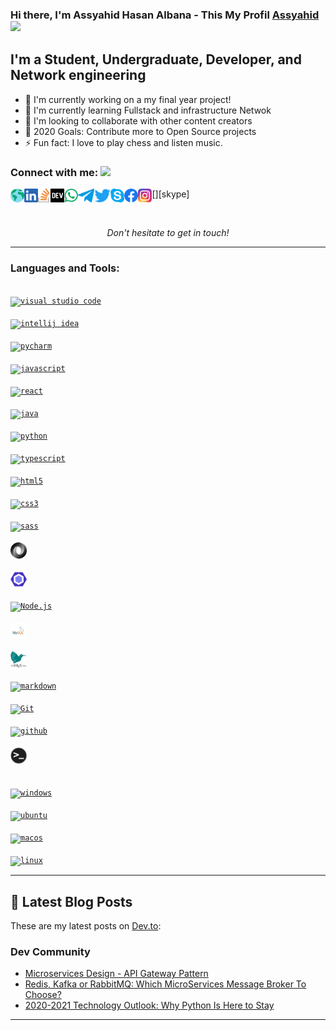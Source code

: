 ### Hi there, I'm Assyahid Hasan Albana - This My Profil [Assyahid][website] <img src="https://github.com/blackcater/blackcater/raw/master/images/Hi.gif" height="32" />

## I'm a Student, Undergraduate, Developer, and Network engineering

- 🔭 I'm currently working on a my final year project!
- 🌱 I'm currently learning Fullstack and infrastructure Netwok
- 👯 I'm looking to collaborate with other content creators
- 🥅 2020 Goals: Contribute more to Open Source projects
- ⚡ Fun fact: I love to play chess and listen music.

### Connect with me: <img src="https://media.giphy.com/media/LnQjpWaON8nhr21vNW/giphy.gif" height="32">

[<img align="left" alt="Assyahid" height="22px" src="./SocialLogo/Web.png" />][website]
[<img align="left" alt="Assyahid | LinkedIn" height="22px" src="./SocialLogo/LinkedIn.png" />][linkedin]
[<img align="left" alt="Assyahid | Stackoverflow" height="22px" src="./SocialLogo/StackOverflow.png" />][stackoverflow]
[<img align="left" alt="Assyahid | Dev" height="22px" src="./SocialLogo/Dev.png" />][dev]
[<img align="left" alt="Assyahid | Whatsapp" height="22px" src="./SocialLogo/WhatsApp.png" />][whatsapp]
[<img align="left" alt="Assyahid | Telegram" height="22px" src="./SocialLogo/Telegram.png" />][telegram]
[<img align="left" alt="Assyahid | Twitter" height="22px" src="./SocialLogo/Twitter.png" />][twitter]
[<img align="left" alt="Assyahid | Skype" height="22px" src="./SocialLogo/Skype.png" />][skype]
[<img align="left" alt="Assyahid | Facebook" height="22px" src="./SocialLogo/Facebook.png" />][facebook]
[<img align="left" alt="Assyahid | Instagram" height="22px" src="./SocialLogo/Instagram.png" />][instagram]


<br />

<p align=center>
<em>Don't hesitate to get in touch!</em>
</p>

---

### Languages and Tools:

[<code>
<img alt="visual studio code" width="26px" src="https://img.icons8.com/fluent/240/000000/visual-studio-code-2019.png" />
</code>](https://code.visualstudio.com/)
[<code>
<img alt="intellij idea" width="26px" src="https://img.icons8.com/color/240/000000/intellij-idea.png" />
</code>](https://www.jetbrains.com/idea/)
[<code>
<img alt="pycharm" width="26px" src="https://img.icons8.com/color/240/000000/pycharm.png" />
</code>](https://www.jetbrains.com/pycharm/)
[<code>
<img alt="javascript" width="26px" src="https://img.icons8.com/color/240/000000/javascript.png" />
</code>](https://developer.mozilla.org/en-US/docs/Web/JavaScript)
[<code>
<img alt="react" width="26px" src="https://img.icons8.com/color/240/000000/react-native.png" />
</code>](https://reactjs.org/)
[<code>
<img alt="java" width="26px" src="https://img.icons8.com/color/240/000000/java-coffee-cup-logo.png">
</code>](https://docs.oracle.com/en/java/)
[<code>
<img alt="python" width="26px" src="https://img.icons8.com/color/240/000000/python.png">
</code>](https://www.python.org/)
[<code>
<img alt="typescript" width="26px" src="https://img.icons8.com/color/240/000000/typescript.png">
</code>](https://www.typescriptlang.org/)
[<code>
<img alt="html5" width="26px" src="https://img.icons8.com/color/240/000000/html-5.png">
</code>](https://developer.mozilla.org/en-US/docs/Web/HTML)
[<code>
<img alt="css3" width="26px" src="https://img.icons8.com/color/240/000000/css3.png">
</code>](https://developer.mozilla.org/en-US/docs/Web/CSS)
[<code>
<img alt="sass" width="26px" src="https://img.icons8.com/color/240/000000/sass.png">
</code>](https://sass-lang.com/)
[<code>
<img alt="json" width="26px" src="https://raw.githubusercontent.com/github/explore/80688e429a7d4ef2fca1e82350fe8e3517d3494d/topics/json/json.png">
</code>](https://www.json.org/json-en.html)
[<code>
<img alt="eslint" width="26px" src="https://raw.githubusercontent.com/github/explore/80688e429a7d4ef2fca1e82350fe8e3517d3494d/topics/eslint/eslint.png">
</code>](https://eslint.org/)
[<code>
<img alt="Node.js" width="26px" src="https://img.icons8.com/color/240/000000/nodejs.png">
</code>](https://nodejs.org/en/)
[<code>
<img alt="MySQL" width="26px" src="https://raw.githubusercontent.com/github/explore/80688e429a7d4ef2fca1e82350fe8e3517d3494d/topics/mysql/mysql.png">
</code>](https://dev.mysql.com/)
[<code>
<img alt="latex" width="26px" src="https://raw.githubusercontent.com/github/explore/80688e429a7d4ef2fca1e82350fe8e3517d3494d/topics/latex/latex.png">
</code>](https://www.latex-project.org/)
[<code>
<img alt="markdown" width="26px" src="https://img.icons8.com/ios-filled/100/000000/markdown.png">
</code>](https://www.markdownguide.org/)
[<code>
<img alt="Git" width="26px" src="https://img.icons8.com/color/240/000000/git.png">
</code>](https://git-scm.com/)
[<code>
<img alt="github" width="26px" src="https://img.icons8.com/ios-glyphs/240/000000/github.png">
</code>](https://github.com/)
[<code>
<img alt="terminal" width="26px" src="https://raw.githubusercontent.com/github/explore/80688e429a7d4ef2fca1e82350fe8e3517d3494d/topics/terminal/terminal.png">
</code>](https://docs.microsoft.com/en-us/windows/terminal/)
<br />
[<code>
<img alt="windows" width="26px" src="https://img.icons8.com/color/240/000000/windows-10.png">
</code>](https://www.microsoft.com/en-us/windows)
[<code>
<img alt="ubuntu" width="26px" src="https://img.icons8.com/color/96/000000/ubuntu--v1.png">
</code>](https://ubuntu.com/)
[<code>
<img alt="macos" width="26px" src="https://img.icons8.com/officel/160/000000/mac-logo.png">
</code>](https://developer.apple.com/macos/)
[<code>
<img alt="linux" width="26px" src="https://img.icons8.com/color/96/000000/linux.png">
</code>](https://www.kernel.org/)

---

## 📝 Latest Blog Posts

These are my latest posts on [Dev.to](https://dev.to/assyahid):


### Dev Community

<!-- DEVTO:START -->
- [Microservices Design - API Gateway Pattern](https://dev.to/assyahid/microservices-design-api-gateway-pattern-2dep)
- [Redis, Kafka or RabbitMQ: Which MicroServices Message Broker To Choose?](https://dev.to/assyahid/redis-kafka-or-rabbitmq-which-microservices-message-broker-to-choose-55k8)
- [2020-2021 Technology Outlook: Why Python Is Here to Stay](https://dev.to/assyahid/2020-2021-technology-outlook-why-python-is-here-to-stay-eb)
<!-- DEVTO:END -->

---


[website]: https://Assyahid.my.id
[linkedin]: https://www.linkedin.com/in/Assyahid
[medium]: https://medium.com/@sabesan96
[stackoverflow]: https://stackoverflow.com/users/14781065/assyahid-hasan-albana
[dev]: https://dev.to/assyahid
[gmail]: mailto:assyahid98@gmail.com
[whatsapp]: https://wa.me/081273864008
[telegram]: https://telegram.me/TheSabesan
[twitter]: https://twitter.com/TheSabesan
[facebook]: https://www.facebook.com/assyahidhasan
[instagram]: https://www.instagram.com/assyahidhasan

